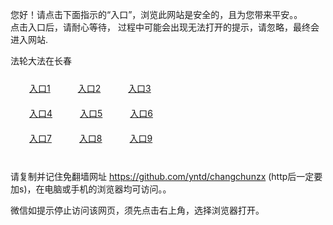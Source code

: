 您好！请点击下面指示的“入口”，浏览此网站是安全的，且为您带来平安。。 <br/>
点击入口后，请耐心等待， 过程中可能会出现无法打开的提示，请忽略，最终会进入网站. </br>

法轮大法在长春<br/>
<div style="padding:10px"><a style="margin:20px" target="_blank" href="https://dl4r1elonbxx9.cloudfront.net/2Qpsp?skxfnxeb" id="ccLink1" rel="nofollow">入口1</a> <a target="_blank" style="margin:20px" href="https://dkteiwmmtmrb5.cloudfront.net/2Qpsp?mxgamvy" id="ccLink2" rel="nofollow">入口2</a> <a style="margin:20px" target="_blank" href="https://d303uj8pi056ex.cloudfront.net/2Qpsp?vljvlaki" id="ccLink3" rel="nofollow">入口3</a></div>

<div style="padding:10px" ><a style="margin:20px" target="_blank" href="https://dl4r1elonbxx9.cloudfront.net/2Qpsp?skxfnxeb" id="ccLink4" rel="nofollow">入口4</a> <a style="margin:20px" href="https://dkteiwmmtmrb5.cloudfront.net/2Qpsp?mxgamvy" target="_blank" id="ccLink5" rel="nofollow">入口5</a> <a style="margin:20px" href="https://d303uj8pi056ex.cloudfront.net/2Qpsp?vljvlaki" target="_blank" id="ccLink6" rel="nofollow">入口6</a></div>

<div style="padding:10px"><a style="margin:20px" target="_blank" href="https://dl4r1elonbxx9.cloudfront.net/2Qpsp?skxfnxeb" id="ccLink7" rel="nofollow">入口7</a> <a style="margin:20px" href="https://dkteiwmmtmrb5.cloudfront.net/2Qpsp?mxgamvy" target="_blank" id="ccLink8" rel="nofollow">入口8</a> <a style="margin:20px" target="_blank" href="https://d303uj8pi056ex.cloudfront.net/2Qpsp?vljvlaki" id="ccLink9" rel="nofollow">入口9</a></div>

<br/>



请复制并记住免翻墙网址 https://github.com/yntd/changchunzx (http后一定要加s)，在电脑或手机的浏览器均可访问。。<br/>

微信如提示停止访问该网页，须先点击右上角，选择浏览器打开。
